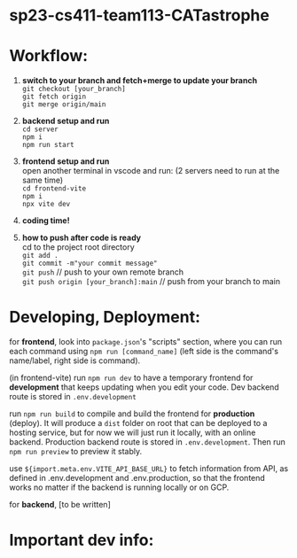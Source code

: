 # sp23-cs411-team113-CATastrophe

# Workflow:
1. **switch to your branch and fetch+merge to update your branch** \
`git checkout [your_branch]` \
`git fetch origin` \
`git merge origin/main`

2. **backend setup and run** \
`cd server` \
`npm i` \
`npm run start` 

3. **frontend setup and run** \
open another terminal in vscode and run: (2 servers need to run at the same time) \
`cd frontend-vite` \
`npm i` \
`npx vite dev` 


4. **coding time!**


5. **how to push after code is ready** \
cd to the project root directory \
`git add .` \
`git commit -m"your commit message"` \
`git push` // push to your own remote branch \
`git push origin [your_branch]:main` // push from your branch to main

# Developing, Deployment:
for **frontend**, look into `package.json`'s "scripts" section, where you can run each command using `npm run [command_name]` (left side is the command's name/label, right side is command). 

(in frontend-vite) run `npm run dev` to have a temporary frontend for **development** that keeps updating when you edit your code. Dev backend route is stored in `.env.development`

run `npm run build` to compile and build the frontend for **production** (deploy). It will produce a `dist` folder on root that can be deployed to a hosting service, but for now we will just run it locally, with an online backend. Production backend route is stored in `.env.development`. Then run `npm run preview` to preview it stably. 


use `${import.meta.env.VITE_API_BASE_URL}` to fetch information from API, as defined in .env.development and .env.production, so that the frontend works no matter if the backend is running locally or on GCP. 

for **backend**, [to be written]

# Important dev info:






